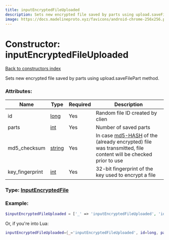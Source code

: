 ```yaml
---
title: inputEncryptedFileUploaded
description: Sets new encrypted file saved by parts using upload.saveFilePart method.
image: https://docs.madelineproto.xyz/favicons/android-chrome-256x256.png
---
```

# Constructor: inputEncryptedFileUploaded  
[Back to constructors index](index.md)



Sets new encrypted file saved by parts using upload.saveFilePart method.

### Attributes:

| Name     |    Type       | Required | Description |
|----------|---------------|----------|-------------|
|id|[long](../types/long.md) | Yes|Random file ID created by clien|
|parts|[int](../types/int.md) | Yes|Number of saved parts|
|md5\_checksum|[string](../types/string.md) | Yes|In case [md5-HASH](https://en.wikipedia.org/wiki/MD5) of the (already encrypted) file was transmitted, file content will be checked prior to use|
|key\_fingerprint|[int](../types/int.md) | Yes|32-bit fingerprint of the key used to encrypt a file|



### Type: [InputEncryptedFile](../types/InputEncryptedFile.md)


### Example:

```php
$inputEncryptedFileUploaded = ['_' => 'inputEncryptedFileUploaded', 'id' => long, 'parts' => int, 'md5_checksum' => 'string', 'key_fingerprint' => int];
```  


Or, if you're into Lua:

```lua
inputEncryptedFileUploaded={_='inputEncryptedFileUploaded', id=long, parts=int, md5_checksum='string', key_fingerprint=int}

```


